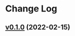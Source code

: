 # Change Log

## [v0.1.0](https://github.com/Hongbusi/configs/tree/v0.1.0/packages/eslint-config-basic) (2022-02-15)
